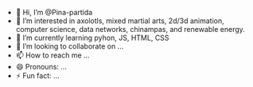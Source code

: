 - 👋 Hi, I’m @Pina-partida
- 👀 I’m interested in axolotls, mixed martial arts, 2d/3d animation, computer science, data networks, chinampas, and renewable energy.
- 🌱 I’m currently learning pyhon, JS, HTML, CSS
- 💞️ I’m looking to collaborate on ...
- 📫 How to reach me ...
- 😄 Pronouns: ...
- ⚡ Fun fact: ...

<!---
Pina-partida/Pina-partida is a ✨ special ✨ repository because its `README.md` (this file) appears on your GitHub profile.
You can click the Preview link to take a look at your changes.
--->
